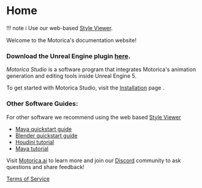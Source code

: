 # Home

!!! note
    :information_source: Use our web-based [Style Viewer](http://mogen.motorica.ai).
    
Welcome to the Motorica's documentation website!

### Download the Unreal Engine plugin [here](https://mostudiodocs.pages.dev/downloads/).

*Motorica Studio* is a software program that integrates Motorica's animation generation and editing tools inside Unreal Engine 5.

To get started with Motorica Studio, visit the [Installation](get-started/index.md) page .

### Other Software Guides:

For other software we recommend using the web based [Style Viewer](https://mogen.motorica.ai/)

 - [Maya quickstart guide](https://www.motorica.ai/s/Quickstart_guide_maya.pdf)
 - [Blender quickstart guide](https://www.motorica.ai/s/Quickstart_guide_blender.pdf)
 - [Houdini tutorial](https://youtu.be/m5ZcMsATAfg)
 - [Maya tutorial](https://vimeo.com/831841460)

Visit [Motorica.ai](https://www.motorica.ai/) to learn more and join our [Discord](https://discord.com/invite/KWRqNzcjYA) community to ask questions and share feedback!

[Terms of Service](https://www.motorica.ai/terms-of-service)
